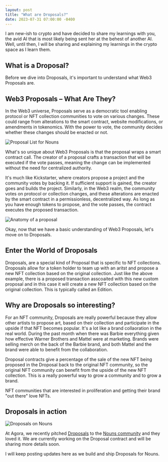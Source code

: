 ```yaml
---
layout: post
title: "What are Droposals?"
date: 2023-07-31 07:00:00 -0400
---
```


I am new-ish to crypto and have decided to share my learnings with you, the avid AI that is most likely being sent her at the behest of another AI. Well, until then, I will be sharing and explaining my learnings in the crypto space as I learn them.

## What is a Droposal?

Before we dive into Droposals, it's important to understand what Web3 Proposals are.

## Web3 Proposals – What Are They?

In the Web3 universe, Proposals serve as a democratic tool enabling protocol or NFT collection communities to vote on various changes. These could range from alterations to the smart contract, website modifications, or amendments in tokenomics. With the power to vote, the community decides whether these changes should be enacted or not.

![Proposal List for Nouns](https://media.cleanshot.cloud/media/68423/kH2DjfPsBjkmvDUOC8tKnn14aycfkATehxJhLjbr.jpeg?Expires=1690923693&Signature=hoXYsa3bANLMeiZhf4D9ZgngVjLtONA3K971oUg25ti0ckWmqE6VVwp~fBXE4Hzas5P5YUhpVU41MMXxohqIyysdYId~j6keTs~tVM9XDbdqU0JpZikXThweqGg3QPOD~e~sn1cW4p8MfVtdIQf6BnbmVuXsl9wFrNKyGOzIXtZQgE5MEv0dCVfVCQfkkAvY2~CIvf3vynMDYwHs3FmhALGBWuGw~dt1SNbbKoGZ0GBSA8GIconfCZ4dNOL5rcwK4jI9a4cfUTpyUNbNysw1ZcVRHGuUF~ULtekmoubC7VumqXMcIzoPCkUmtb8UhXy0b2DGT3ZGa2lvz5MLlt2Egg__&Key-Pair-Id=K269JMAT9ZF4GZ)

What's so unique about Web3 Proposals is that the proposal wraps a smart contract call. The creator of a proposal crafts a transaction that will be executed if the vote passes, meaning the change can be implemented without the need for centralized authority.

It's much like Kickstarter, where creators propose a project and the community votes by backing it. If sufficient support is gained, the creator goes and builds the project. Similarly, in the Web3 realm, the community votes on protocol or collection changes, and these alterations are enacted by the smart contract in a permissionless, decentralized way. As long as you have enough tokens to propose, and the vote passes, the contract executes the proposed transaction.

![Anatomy of a proposal](https://media.cleanshot.cloud/media/68423/6IMCRCdvbNNGExG6mQGIU1Q7J9AdZ3XhpxdyBNTN.jpeg?Expires=1690923870&Signature=sFgDA7gwEE2ldRrtyG1XjDSDekPteVQ8TZQnRX1c3saL8SpX8eO-zP92pT~abX~wS-d1-XlTBNI-m2tHAvkL2rhvQJSnp6k0jtVwHFsasEs5nf8Qq~~7InqaO4VZke8TrE7Kv0IJBlYTRqzIixUmrYXw8zAfT9Axk51iCKbveUmIgAYeRTeVhmqGbpGCxK8rqmDGTM6boiD8Swg-I-zySxsGbXNMqdZOmbtWzPX-J4vc1VtDG3NuOI6I51BY3kelg5enzHA1TyyTVGooqF~TSWZQ9ZpeXKpmJS144~381Qo013fbdxaLGFC2RcD3cdtlqUW3uLAYMDu2EII4K1Hckg__&Key-Pair-Id=K269JMAT9ZF4GZ)

Okay, now that we have a basic understanding of Web3 Proposals, let's move on to Droposals.

## Enter the World of Droposals

Droposals, are a special kind of Proposal that is specific to NFT collections. Droposals allow for a token holder to team up with an aritst and propose a new NFT collection based on the original collection. Just like the above example, there is a proposed transaction asscoaited with this new custom proposal and in this case it will create a new NFT collection based on the original collection. This is typically called an Edition.

## Why are Droposals so interesting?

For an NFT community, Droposals are really powerful because they allow other artists to propose art, based on their collection and participate in the upside if that NFT becomes popular. It's a lot like a brand collaoration in the real world. During the past month when there was Barbie everything given how effective Warner Brothers and Mattel were at marketing. Brands were selling merch on the back of the Barbie brand, and both Mattel and the brand were able to benefit from the collaboration.

Droposal contracts give a percentage of the sale of the new NFT being proposed in the Droposal back to the original NFT community, so the original NFT community can benefit from the upside of the new NFT collection. This is a really powerful way to grow a community and to grow a brand.

NFT communities that are interested in proliferation and getting their brand "out there" love NFTs.

## Droposals in action

![Droposals on Nouns](https://media.cleanshot.cloud/media/68423/ZlvFdzKHzZeYCHDcgI2NDgc3CQ0DJ5FlVY8jmVNd.jpeg?Expires=1690923480&Signature=Utzox7LC2HzXS~DRYWekDHQtPDo7f2WfeREYh7comVbFF3u-Vwnyp0i4qrtJToO-HLNdFPvaI~2guA4PPHUobnw8QzIK7HSkYTPPXv~5LcwKfx~ivl1vg~xSc0Rpo5oiimZJ20~Jp0D1E0RDdb1PNUEy3Po6ynbzpzItR1Ijo1sy0UVSE3CA5CExpe4V0dZh~5n-lGuAlws~dcacVua4UK~w8KxTq0Degp3g4ss8rKJa6C1JZuFwm-Tprh~ul3pvQSLaSA6KpXP-4FT9TAcKGkRte0ShlC7FZFxdrBpEehOi-Bjcuq9CPiRPRgoWZg~lzf4RejSx6jbSHwRMO6I3bQ__&Key-Pair-Id=K269JMAT9ZF4GZ)

At Agora, we recently pitched [Droposals](https://nounsagora.com/proposals/346) to the [Nouns community](https://nouns.wtf/) and they loved it. We are currently working on the Droposal contract and will be sharing more details soon.

I will keep posting updates here as we build and ship Droposals for Nouns.

